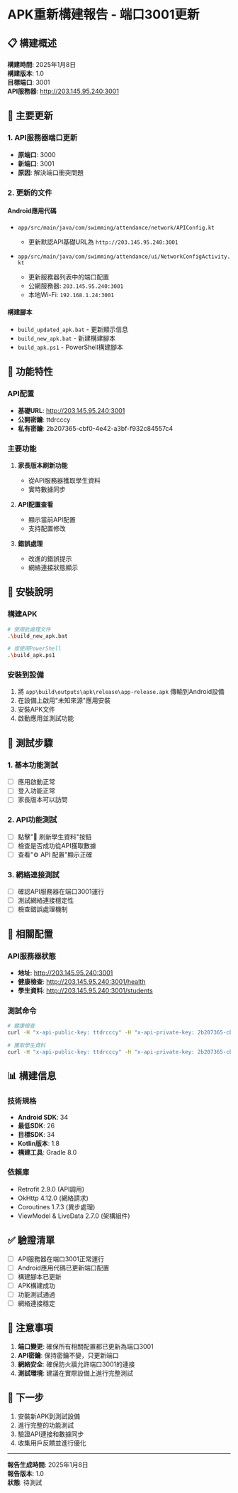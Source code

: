 # APK重新構建報告 - 端口3001更新

## 📋 構建概述

**構建時間**: 2025年1月8日  
**構建版本**: 1.0  
**目標端口**: 3001  
**API服務器**: http://203.145.95.240:3001

## 🔧 主要更新

### 1. API服務器端口更新
- **原端口**: 3000
- **新端口**: 3001
- **原因**: 解決端口衝突問題

### 2. 更新的文件

#### Android應用代碼
- `app/src/main/java/com/swimming/attendance/network/APIConfig.kt`
  - 更新默認API基礎URL為 `http://203.145.95.240:3001`

- `app/src/main/java/com/swimming/attendance/ui/NetworkConfigActivity.kt`
  - 更新服務器列表中的端口配置
  - 公網服務器: `203.145.95.240:3001`
  - 本地Wi-Fi: `192.168.1.24:3001`

#### 構建腳本
- `build_updated_apk.bat` - 更新顯示信息
- `build_new_apk.bat` - 新建構建腳本
- `build_apk.ps1` - PowerShell構建腳本

## 🎯 功能特性

### API配置
- **基礎URL**: http://203.145.95.240:3001
- **公開密鑰**: ttdrcccy
- **私有密鑰**: 2b207365-cbf0-4e42-a3bf-f932c84557c4

### 主要功能
1. **家長版本刷新功能**
   - 從API服務器獲取學生資料
   - 實時數據同步

2. **API配置查看**
   - 顯示當前API配置
   - 支持配置修改

3. **錯誤處理**
   - 改進的錯誤提示
   - 網絡連接狀態顯示

## 📱 安裝說明

### 構建APK
```bash
# 使用批處理文件
.\build_new_apk.bat

# 或使用PowerShell
.\build_apk.ps1
```

### 安裝到設備
1. 將 `app\build\outputs\apk\release\app-release.apk` 傳輸到Android設備
2. 在設備上啟用"未知來源"應用安裝
3. 安裝APK文件
4. 啟動應用並測試功能

## 🧪 測試步驟

### 1. 基本功能測試
- [ ] 應用啟動正常
- [ ] 登入功能正常
- [ ] 家長版本可以訪問

### 2. API功能測試
- [ ] 點擊"🔄 刷新學生資料"按鈕
- [ ] 檢查是否成功從API獲取數據
- [ ] 查看"⚙️ API 配置"顯示正確

### 3. 網絡連接測試
- [ ] 確認API服務器在端口3001運行
- [ ] 測試網絡連接穩定性
- [ ] 檢查錯誤處理機制

## 🔗 相關配置

### API服務器狀態
- **地址**: http://203.145.95.240:3001
- **健康檢查**: http://203.145.95.240:3001/health
- **學生資料**: http://203.145.95.240:3001/students

### 測試命令
```bash
# 健康檢查
curl -H "x-api-public-key: ttdrcccy" -H "x-api-private-key: 2b207365-cbf0-4e42-a3bf-f932c84557c4" http://203.145.95.240:3001/health

# 獲取學生資料
curl -H "x-api-public-key: ttdrcccy" -H "x-api-private-key: 2b207365-cbf0-4e42-a3bf-f932c84557c4" http://203.145.95.240:3001/students
```

## 📊 構建信息

### 技術規格
- **Android SDK**: 34
- **最低SDK**: 26
- **目標SDK**: 34
- **Kotlin版本**: 1.8
- **構建工具**: Gradle 8.0

### 依賴庫
- Retrofit 2.9.0 (API調用)
- OkHttp 4.12.0 (網絡請求)
- Coroutines 1.7.3 (異步處理)
- ViewModel & LiveData 2.7.0 (架構組件)

## ✅ 驗證清單

- [ ] API服務器在端口3001正常運行
- [ ] Android應用代碼已更新端口配置
- [ ] 構建腳本已更新
- [ ] APK構建成功
- [ ] 功能測試通過
- [ ] 網絡連接穩定

## 📝 注意事項

1. **端口變更**: 確保所有相關配置都已更新為端口3001
2. **API密鑰**: 保持密鑰不變，只更新端口
3. **網絡安全**: 確保防火牆允許端口3001的連接
4. **測試環境**: 建議在實際設備上進行完整測試

## 🚀 下一步

1. 安裝新APK到測試設備
2. 進行完整的功能測試
3. 驗證API連接和數據同步
4. 收集用戶反饋並進行優化

---

**報告生成時間**: 2025年1月8日  
**報告版本**: 1.0  
**狀態**: 待測試 